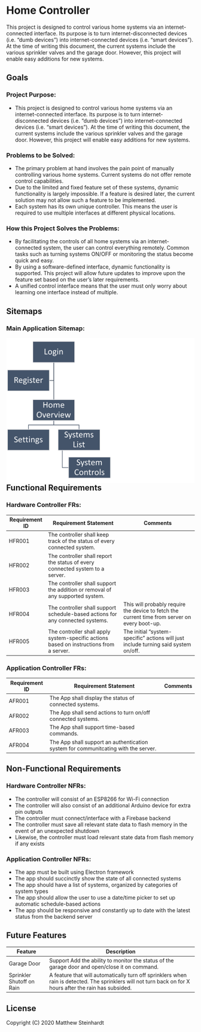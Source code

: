 # Home Controller
This project is designed to control various home systems via an internet-connected interface. Its purpose is to turn internet-disconnected devices (i.e. “dumb devices”) into internet-connected devices (i.e. “smart devices”). At the time of writing this document, the current systems include the various sprinkler valves and the garage door. However, this project will enable easy additions for new systems.

## Goals

### Project Purpose:
- This project is designed to control various home systems via an internet-connected interface. Its purpose is to turn internet-disconnected devices (i.e. “dumb devices”) into internet-connected devices (i.e. “smart devices”). At the time of writing this document, the current systems include the various sprinkler valves and the garage door. However, this project will enable easy additions for new systems.

### Problems to be Solved:

- The primary problem at hand involves the pain point of manually controlling various home systems. Current systems do not offer remote control capabilities.
- Due to the limited and fixed feature set of these systems, dynamic functionality is largely impossible. If a feature is desired later, the current solution may not allow such a feature to be implemented.
- Each system has its own unique controller. This means the user is required to use multiple interfaces at different physical locations.

### How this Project Solves the Problems:
- By facilitating the controls of all home systems via an internet-connected system, the user can control everything remotely. Common tasks such as turning systems ON/OFF or monitoring the status become quick and easy.
- By using a software-defined interface, dynamic functionality is supported. This project will allow future updates to improve upon the feature set based on the user’s later requirements.
- A unified control interface means that the user must only worry about learning one interface instead of multiple.

## Sitemaps

### Main Application Sitemap:
<img src="imgs/main_app_sitemap.png"
     alt="Main Application Sitemap"
     style="float: left; margin-right: 10px;" />

## Functional Requirements

### Hardware Controller FRs:

| Requirement ID | Requirement Statement | Comments|
| ------ | ------ | ------ |
HFR001	| The controller shall keep track of the status of every connected system.	
HFR002	| The controller shall report the status of every connected system to a server.	
HFR003	| The controller shall support the addition or removal of any supported system.	
HFR004	| The controller shall support schedule-based actions for any connected systems. | This will probably require the device to fetch the current time from server on every boot-up.
HFR005 |	The controller shall apply system-specific actions based on instructions from a server.	| The initial “system-specific” actions will just include turning said system on/off.

### Application Controller FRs:

| Requirement ID | Requirement Statement | Comments|
| ------ | ------ | ------ |
AFR001	| The App shall display the status of connected systems.	
AFR002	| The App shall send actions to turn on/off connected systems.	
AFR003	| The App shall support time-based commands.	
AFR004	| The App shall support an authentication system for communitcating with the server. 	

## Non-Functional Requirements

### Hardware Controller NFRs:
- The controller will consist of an ESP8266 for Wi-Fi connection
- The controller will also consist of an additional Arduino device for extra pin outputs
- The controller must connect/interface with a Firebase backend
- The controller must save all relevant state data to flash memory in the event of an unexpected shutdown
- Likewise, the controller must load relevant state data from flash memory if any exists

### Application Controller NFRs:
- The app must be built using Electron framework
- The app should succinctly show the state of all connected systems
- The app should have a list of systems, organized by categories of system types
- The app should allow the user to use a date/time picker to set up automatic schedule-based actions
- The app should be responsive and constantly up to date with the latest status from the backend server

## Future Features
| Feature | Description|
| ------ | ------ |
Garage Door | Support	Add the ability to monitor the status of the garage door and open/close it on command.
Sprinkler Shutoff on Rain | A feature that will automatically turn off sprinklers when rain is detected. The sprinklers will not turn back on for X hours after the rain has subsided.


License
----
Copyright (C) 2020 Matthew Steinhardt


[//]: # (These are reference links used in the body of this note and get stripped out when the markdown processor does its job. There is no need to format nicely because it shouldn't be seen. Thanks SO - http://stackoverflow.com/questions/4823468/store-comments-in-markdown-syntax)

